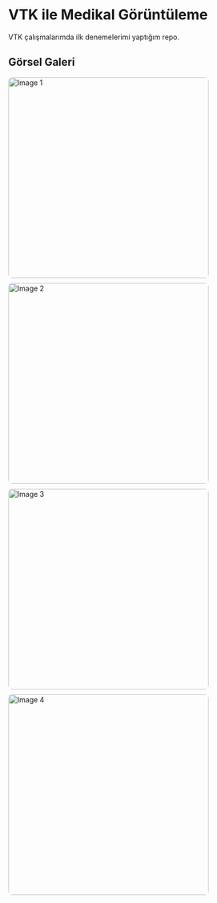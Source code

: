 # VTK ile Medikal Görüntüleme
VTK çalışmalarımda ilk denemelerimi yaptığım repo.
## Görsel Galeri

<div style="display: grid; grid-template-columns: repeat(auto-fill, minmax(300px, 1fr)); gap: 10px;">

  <img src="https://github.com/user-attachments/assets/0aa40531-8f69-4e94-9877-cf09f4c6ed94" alt="Image 1" width="400" style="border-radius: 8px; height: auto;">
  <img src="https://github.com/user-attachments/assets/963de1b3-7a35-42e1-8e81-eec8ccfdbcdb" alt="Image 2" width="400" style="border-radius: 8px; height: auto;">
  <img src="https://github.com/user-attachments/assets/49fd7da7-a14a-480a-af8c-2d2fd2e3f503" alt="Image 3" width="400" style="border-radius: 8px; height: auto;">
  <img src="https://github.com/user-attachments/assets/b945a254-82e7-4865-80fa-5f00e4f15071" alt="Image 4" width="400" style="border-radius: 8px; height: auto;">

</div>

    
